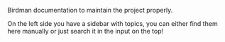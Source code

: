 
Birdman documentation to maintain the project properly.

On the left side you have a sidebar with topics, you can either find them here manually or just search it in the input on the top!
